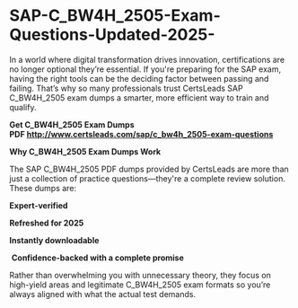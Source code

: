 # SAP-C_BW4H_2505-Exam-Questions-Updated-2025-
<p>In a world where digital transformation drives innovation, certifications are no longer optional they&rsquo;re essential. If you&#39;re preparing for the SAP exam, having the right tools can be the deciding factor between passing and failing. That&rsquo;s why so many professionals trust CertsLeads SAP C_BW4H_2505 exam dumps a smarter, more efficient way to train and qualify.</p> <p><strong>Get C_BW4H_2505 Exam Dumps PDF&nbsp;<a href="http://www.certsleads.com/sap/c_bw4h_2505-exam-questions">http://www.certsleads.com/sap/c_bw4h_2505-exam-questions</a></strong></p> <p><strong>Why C_BW4H_2505 Exam Dumps Work</strong></p> <p>The SAP C_BW4H_2505 PDF dumps provided by CertsLeads are more than just a collection of practice questions&mdash;they&#39;re a complete review solution. These dumps are:</p> <p><strong>Expert-verified</strong></p> <p><strong>Refreshed for 2025</strong></p> <p><strong>Instantly downloadable</strong></p> <p>&nbsp;<strong>Confidence-backed with a complete promise</strong></p> <p>Rather than overwhelming you with unnecessary theory, they focus on high-yield areas and legitimate C_BW4H_2505 exam formats so you&rsquo;re always aligned with what the actual test demands.</p> <p>&nbsp;</p>
